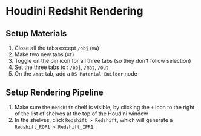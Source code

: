 # Houdini Redshit Rendering

## Setup Materials

1. Close all the tabs except `/obj` (`⌘W`)
2. Make two new tabs (`⌘T`)
3. Toggle on the pin icon for all three tabs (so they don't follow selection)
4. Set the three tabs to : `/obj`, `/mat`, `/out`
5. On the `/mat` tab, add a `RS Material Builder` node

## Setup Rendering Pipeline

1. Make sure the `Redshift` shelf is visible, by clicking the `+` icon to the right of the list of shelves at the top of the Houdini window
2. In the shelves, click `Redshift > Redshift`, which will generate a `Redshift_ROP1 > Redshift_IPR1`
